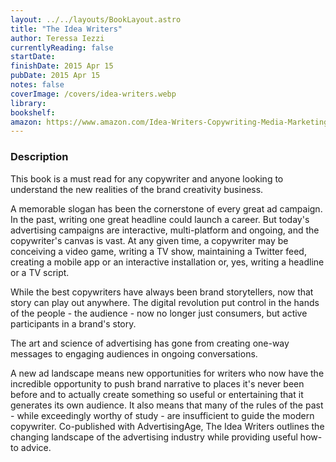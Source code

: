```yaml
---
layout: ../../layouts/BookLayout.astro
title: "The Idea Writers"
author: Teressa Iezzi
currentlyReading: false
startDate: 
finishDate: 2015 Apr 15
pubDate: 2015 Apr 15
notes: false
coverImage: /covers/idea-writers.webp
library: 
bookshelf:
amazon: https://www.amazon.com/Idea-Writers-Copywriting-Media-Marketing/dp/0230613888
---
```


### Description
This book is a must read for any copywriter and anyone looking to understand the new realities of the brand creativity business.

A memorable slogan has been the cornerstone of every great ad campaign. In the past, writing one great headline could launch a career. But today's advertising campaigns are interactive, multi-platform and ongoing, and the copywriter's canvas is vast. At any given time, a copywriter may be conceiving a video game, writing a TV show, maintaining a Twitter feed, creating a mobile app or an interactive installation or, yes, writing a headline or a TV script.

While the best copywriters have always been brand storytellers, now that story can play out anywhere. The digital revolution put control in the hands of the people - the audience - now no longer just consumers, but active participants in a brand's story.

The art and science of advertising has gone from creating one-way messages to engaging audiences in ongoing conversations.

A new ad landscape means new opportunities for writers who now have the incredible opportunity to push brand narrative to places it's never been before and to actually create something so useful or entertaining that it generates its own audience. It also means that many of the rules of the past - while exceedingly worthy of study - are insufficient to guide the modern copywriter. Co-published with AdvertisingAge, The Idea Writers outlines the changing landscape of the advertising industry while providing useful how-to advice.

<!-- ### Notes & Highlights -->
